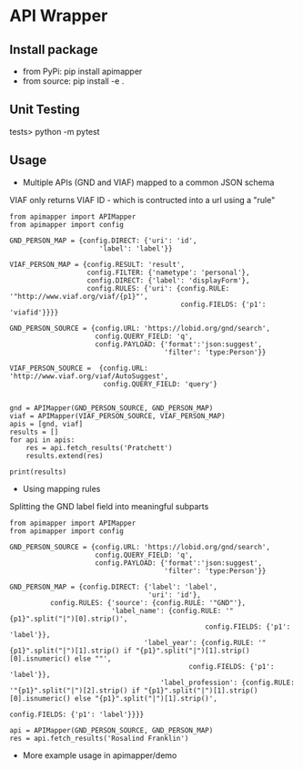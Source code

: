 # API Wrapper

## Install package
* from PyPi: 
    pip install apimapper
* from source: 
    pip install -e .

## Unit Testing
   tests> python -m pytest

## Usage
* Multiple APIs (GND and VIAF) mapped to a common JSON schema

VIAF only returns VIAF ID - which is contructed into a url using a "rule"
```
from apimapper import APIMapper
from apimapper import config

GND_PERSON_MAP = {config.DIRECT: {'uri': 'id',
	       	 		  'label': 'label'}}
           
VIAF_PERSON_MAP = {config.RESULT: 'result',
                   config.FILTER: {'nametype': 'personal'},
                   config.DIRECT: {'label': 'displayForm'},
                   config.RULES: {'uri': {config.RULE: '"http://www.viaf.org/viaf/{p1}"',
                                          config.FIELDS: {'p1': 'viafid'}}}}

GND_PERSON_SOURCE = {config.URL: 'https://lobid.org/gnd/search',
                     config.QUERY_FIELD: 'q',
                     config.PAYLOAD: {'format':'json:suggest',
                                      'filter': 'type:Person'}}
    
VIAF_PERSON_SOURCE =  {config.URL: 'http://www.viaf.org/viaf/AutoSuggest',
                       config.QUERY_FIELD: 'query'}
           

gnd = APIMapper(GND_PERSON_SOURCE, GND_PERSON_MAP)
viaf = APIMapper(VIAF_PERSON_SOURCE, VIAF_PERSON_MAP)
apis = [gnd, viaf]
results = []
for api in apis:            
    res = api.fetch_results('Pratchett')
    results.extend(res)

print(results)
```

* Using mapping rules

Splitting the GND label field into meaningful subparts
```
from apimapper import APIMapper
from apimapper import config

GND_PERSON_SOURCE = {config.URL: 'https://lobid.org/gnd/search',
                     config.QUERY_FIELD: 'q',
                     config.PAYLOAD: {'format':'json:suggest',
                                      'filter': 'type:Person'}}

GND_PERSON_MAP = {config.DIRECT: {'label': 'label',
                                  'uri': 'id'},
		  config.RULES: {'source': {config.RULE: '"GND"'},
		                 'label_name': {config.RULE: '"{p1}".split("|")[0].strip()',
                                                config.FIELDS: {'p1': 'label'}},
                                 'label_year': {config.RULE: '"{p1}".split("|")[1].strip() if "{p1}".split("|")[1].strip()[0].isnumeric() else ""',
                                 	        config.FIELDS: {'p1': 'label'}},
                                     'label_profession': {config.RULE: '"{p1}".split("|")[2].strip() if "{p1}".split("|")[1].strip()[0].isnumeric() else "{p1}".split("|")[1].strip()',
                                                          config.FIELDS: {'p1': 'label'}}}}
    
api = APIMapper(GND_PERSON_SOURCE, GND_PERSON_MAP)
res = api.fetch_results('Rosalind Franklin')
```

* More example usage in apimapper/demo
